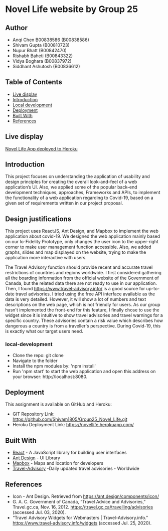 # Novel Life website by Group 25
## Author
* Anqi Chen B00838586 (B00838586) 
* Shivam Gupta (B00810723)
* Nupur Bhatt  (B00842470)
* Rishabh Baheti  (B00843322)
* Vidya Boghara (B00837972)
* Siddhant Ashutosh  (B00836612)

## Table of Contents
- [Live display](#live-display)
- [Introduction](#introduction)
- [Local development](#local-development)
- [Deployment](#deployment)
- [Built With](#built-with)
- [References](#references)

## Live display
[Novel Life App deployed to Heroku](https://g25novellife.herokuapp.com/)

## Introduction

This project focuses on understanding the application of usability and design principles for creating the overall look-and-feel of a web application’s UI. Also, we applied some of the popular back-end development techniques, approaches, Frameworks and APIs, to implement the functionality of a web application regarding to Covid-19, based on a given set of requirements written in our project proposal. 

## Design justifications

This project uses ReactJS, Ant Design, and Mapbox to implement the web application about covid-19. We designed the web application mainly based on our lo-Fidelity Prototype, only changes the user icon to the upper-right corner to make user management function accessible. Also, we added graphs, slides and map displayed on the website, trying to make the application more interactive with users.

The Travel Advisory function should provide recent and accurate travel restrictions of countries and regions worldwide. I first considered gathering all the boarding information from the official website of the Government of Canada, but the related data there are not ready to use in our application. Then, I found https://www.travel-advisory.info/ is a good source for up-to-date travel advisories. I tried using the free API interface available as the data is very detailed. However, it will show a lot of numbers and text descriptions on the web page, which is not friendly for users. As our group hasn't implemented the front-end for this feature, I finally chose to use the widget since it is intuitive to show travel advisories and travel warnings for a specific country. These advisories contain a risk value which describes how dangerous a country is from a traveller's perspective. During Covid-19, this is exactly what our target users need.


### local-development

* Clone the repo: git clone 
* Navigate to the folder
* Install the npm modules by: 'npm install'
* Run 'npm start' to start the web application and open this address on your browser: http://localhost:8080.


## Deployment

This assignment is available on GitHub and Heroku:
* GIT Repository Link: https://github.com/Shivam1805/Group25_Novel_Life.git
* Heroku Deployment Link: https://novellife.herokuapp.com/

## Built With

* [React](https://reactjs.org/docs/getting-started.html) - A JavaScript library for building user interfaces
* [Ant Design](https://ant.design/) - UI Library
* [Mapbox](https://www.mapbox.com/) - Maps and location for developers
* [Travel-Advisory](https://www.travel-advisory.info/) -Daily updated travel advisories - Worldwide

## References

* Icon - Ant Design. Retrieved from https://ant.design/components/icon/
* G. A. C. Government of Canada, “Travel Advice and Advisories,” Travel.gc.ca, Nov. 16, 2012. https://travel.gc.ca/travelling/advisories (accessed Jul. 03, 2020).
* “Travel Advisory Widgets for Webmasters | Travel-Advisory.info.” https://www.travel-advisory.info/widgets (accessed Jul. 25, 2020).
